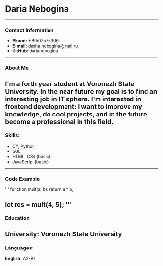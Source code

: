 # Daria Nebogina
---
### Contact information
+ **Phone:** +79507576306
+ **E-mail:** dasha.nebogina@mail.ru
+ **GitHub:** darianebogina
---
### About Me
I'm a forth year student at Voronezh State University. In the near future my goal is to find an interesting job in IT sphere. I'm interested in frontend development: I want to improve my knowledge, do cool projects, and in the future become a professional in this field.
---
### Skills:
+ C#, Python
+ SQL
+ HTML, CSS (basic)
+ JavaScript (basic)
---
### Code Example
'''
function mult(a, b):
    return a * b;

let res = mult(4, 5);
'''
---
### Education
**University:** Voronezh State University
---
### Languages:
**English:** A2-B1
